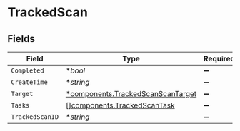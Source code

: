 # TrackedScan


## Fields

| Field                                                                                 | Type                                                                                  | Required                                                                              | Description                                                                           |
| ------------------------------------------------------------------------------------- | ------------------------------------------------------------------------------------- | ------------------------------------------------------------------------------------- | ------------------------------------------------------------------------------------- |
| `Completed`                                                                           | **bool*                                                                               | :heavy_minus_sign:                                                                    | N/A                                                                                   |
| `CreateTime`                                                                          | **string*                                                                             | :heavy_minus_sign:                                                                    | N/A                                                                                   |
| `Target`                                                                              | [*components.TrackedScanScanTarget](../../models/components/trackedscanscantarget.md) | :heavy_minus_sign:                                                                    | N/A                                                                                   |
| `Tasks`                                                                               | [][components.TrackedScanTask](../../models/components/trackedscantask.md)            | :heavy_minus_sign:                                                                    | N/A                                                                                   |
| `TrackedScanID`                                                                       | **string*                                                                             | :heavy_minus_sign:                                                                    | N/A                                                                                   |